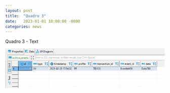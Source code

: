 ```yaml
---
layout: post
title:  "Quadro 3"
date:   2023-01-01 10:00:00 -0000
categories: news
---
```


Quadro 3 - Text

![Quadro 1](quadro1.png)


[jekyll-docs]: https://jekyllrb.com/docs/home
[jekyll-gh]:   https://github.com/jekyll/jekyll
[jekyll-talk]: https://talk.jekyllrb.com/

